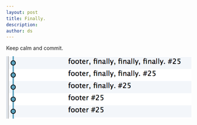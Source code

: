 ```yaml
---
layout: post
title: Finally.
description:
author: ds
---
```


Keep calm and commit.

![Commit messages](/content/images/2015/02/Bf0s_HeIQAEG4vl.png)
